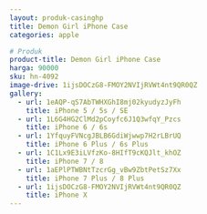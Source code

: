 ```yaml
---
layout: produk-casinghp
title: Demon Girl iPhone Case
categories: apple

# Produk
product-title: Demon Girl iPhone Case
harga: 90000
sku: hn-4092
image-drive: 1ijsDOCzG8-FMOY2NVIjRVWt4nt9QR0QZ
gallery:
  - url: 1eAQP-qS7AbTWHXGhI8mj02kyudyzJyFh
    title: iPhone 5 / 5s / SE
  - url: 1L6G4HG2ClMd2pCoyfc6J1Q3wfqY_Pzcs
    title: iPhone 6 / 6s
  - url: 1YfquyFVNcgJBLB6GdiWjwwp7H2rLBrUQ
    title: iPhone 6 Plus / 6s Plus
  - url: 1C1Lx9E3iLVfzKo-8HIfT9cKQJlt_khOZ
    title: iPhone 7 / 8
  - url: 1aEPlPTWBNtTzcrGg_vBw9ZbtPetSz7Xx
    title: iPhone 7 Plus / 8 Plus
  - url: 1ijsDOCzG8-FMOY2NVIjRVWt4nt9QR0QZ
    title: iPhone X
---
```

